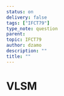 ```yaml
---
status: on
delivery: false
tags: ["IFCT79"]
type_note: question
parent:
topic: IFCT79
author: dzamo
description: ""
title: ""
---
```


# VLSM


